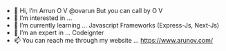 - 👋 Hi, I’m Arrun O V @ovarun But you can call by O V
- 👀 I’m interested in ...
- 🌱 I’m currently learning ... Javascript Frameworks (Express-Js, Next-Js)
- 💞️ I’m an expert in ... Codeignter
- 📫 You can reach me through my website ... https://www.arunov.com/

<!---
ovarun/ovarun is a ✨ special ✨ repository because its `README.md` (this file) appears on your GitHub profile.
You can click the Preview link to take a look at your changes.
--->
